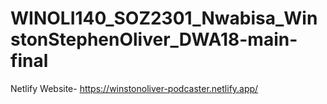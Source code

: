# WINOLI140_SOZ2301_Nwabisa_WinstonStephenOliver_DWA18-main-final

Netlify Website- https://winstonoliver-podcaster.netlify.app/
